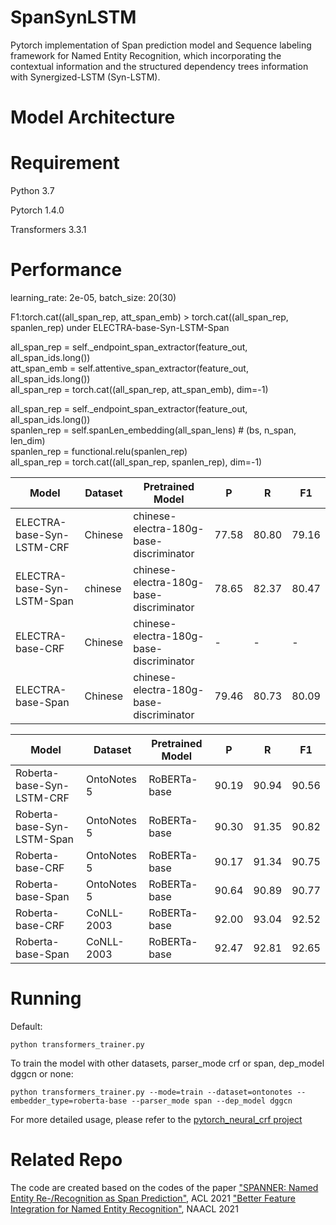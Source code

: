 # SpanSynLSTM
Pytorch implementation of Span prediction model and Sequence labeling framework for Named Entity Recognition, which incorporating the contextual information and the structured dependency trees information with Synergized-LSTM (Syn-LSTM).

# Model Architecture

# Requirement
Python 3.7

Pytorch 1.4.0

Transformers 3.3.1

# Performance
learning_rate: 2e-05, batch_size: 20(30)

F1:torch.cat((all_span_rep, att_span_emb) > torch.cat((all_span_rep, spanlen_rep) under ELECTRA-base-Syn-LSTM-Span

all_span_rep = self._endpoint_span_extractor(feature_out, all_span_ids.long())  
att_span_emb = self.attentive_span_extractor(feature_out, all_span_ids.long())  
all_span_rep = torch.cat((all_span_rep, att_span_emb), dim=-1)  

all_span_rep = self._endpoint_span_extractor(feature_out, all_span_ids.long())  
spanlen_rep = self.spanLen_embedding(all_span_lens)  # (bs, n_span, len_dim)  
spanlen_rep = functional.relu(spanlen_rep)  
all_span_rep = torch.cat((all_span_rep, spanlen_rep), dim=-1)

| Model  | Dataset | Pretrained Model |P | R | F1 |
| ------------- | ------------- |-------------|------------- |------------- |------------- |
| ELECTRA-base-Syn-LSTM-CRF  | Chinese  | chinese-electra-180g-base-discriminator |77.58  |80.80  |79.16  |
| ELECTRA-base-Syn-LSTM-Span | chinese  | chinese-electra-180g-base-discriminator |78.65  |82.37  | 80.47 |
| ELECTRA-base-CRF  | Chinese  |chinese-electra-180g-base-discriminator |- |-  |-  |
| ELECTRA-base-Span  | Chinese  |chinese-electra-180g-base-discriminator |79.46 |80.73  |80.09 |

| Model  | Dataset |  Pretrained Model |P | R | F1 |
| ------------- | --------------|--------------|--------------|--------------|------------- |
| Roberta-base-Syn-LSTM-CRF  | OntoNotes 5  |RoBERTa-base|  90.19  | 90.94  | 90.56  |
| Roberta-base-Syn-LSTM-Span | OntoNotes 5  |RoBERTa-base|  90.30  | 91.35  | 90.82  |
| Roberta-base-CRF  | OntoNotes 5  |RoBERTa-base|  90.17  | 91.34  | 90.75  |
| Roberta-base-Span | OntoNotes 5  |RoBERTa-base|  90.64  | 90.89  | 90.77  |
| Roberta-base-CRF  | CoNLL-2003  |RoBERTa-base|92.00 | 93.04  | 92.52  |
| Roberta-base-Span  | CoNLL-2003  | RoBERTa-base|92.47 | 92.81 | 92.65 |

# Running
Default:

    python transformers_trainer.py
    
To train the model with other datasets, parser_mode crf or span, dep_model dggcn or none:

    python transformers_trainer.py --mode=train --dataset=ontonotes --embedder_type=roberta-base --parser_mode span --dep_model dggcn

For more detailed usage, please refer to the [pytorch_neural_crf project](https://github.com/allanj/pytorch_neural_crf)

# Related Repo
The code are created based on the codes of the paper ["SPANNER: Named Entity Re-/Recognition as Span Prediction"](https://github.com/neulab/spanner), ACL 2021
["Better Feature Integration for Named Entity Recognition"](https://github.com/xuuuluuu/SynLSTM-for-NER?tab=readme-ov-file#related-repo), NAACL 2021

